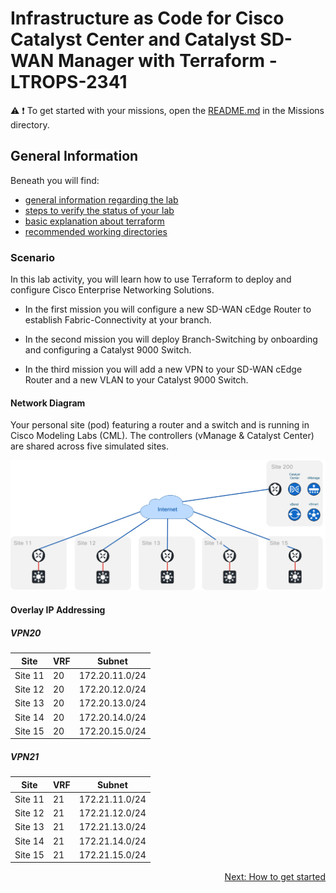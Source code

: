 # Infrastructure as Code for Cisco Catalyst Center and Catalyst SD-WAN Manager with Terraform - LTROPS-2341

:warning:
:exclamation: To get started with your missions, open the <a href='../Missions/README.md'>README.md</a> in the Missions directory.

## General Information

Beneath you will find:

- [general information regarding the lab](#scenario)
- [steps to verify the status of your lab](#networking-site-verification)
- [basic explanation about terraform](#basic-terraform-commands)
- [recommended working directories](#working-directories)

### Scenario

In this lab activity, you will learn how to use Terraform to deploy and configure Cisco Enterprise Networking Solutions.

- In the first mission you will configure a new SD-WAN cEdge Router to establish Fabric-Connectivity at your branch.

- In the second mission you will deploy Branch-Switching by onboarding and configuring a Catalyst 9000 Switch.

- In the third mission you will add a new VPN to your SD-WAN cEdge Router and a new VLAN to your Catalyst 9000 Switch.

#### Network Diagram

Your personal site (pod) featuring a router and a switch and is running in Cisco Modeling Labs (CML). The controllers (vManage & Catalyst Center) are shared across five simulated sites.

![Network Diagram](img/layout.jpg)

#### Overlay IP Addressing

##### VPN20

| Site    | VRF | Subnet         |
| ------- | --- | -------------- |
| Site 11 | 20  | 172.20.11.0/24 |
| Site 12 | 20  | 172.20.12.0/24 |
| Site 13 | 20  | 172.20.13.0/24 |
| Site 14 | 20  | 172.20.14.0/24 |
| Site 15 | 20  | 172.20.15.0/24 |

##### VPN21

| Site    | VRF | Subnet         |
| ------- | --- | -------------- |
| Site 11 | 21  | 172.21.11.0/24 |
| Site 12 | 21  | 172.21.12.0/24 |
| Site 13 | 21  | 172.21.13.0/24 |
| Site 14 | 21  | 172.21.14.0/24 |
| Site 15 | 21  | 172.21.15.0/24 |

<div align="right">
  <a href='../How to get started/README.md'>Next: How to get started</a>
</div>
